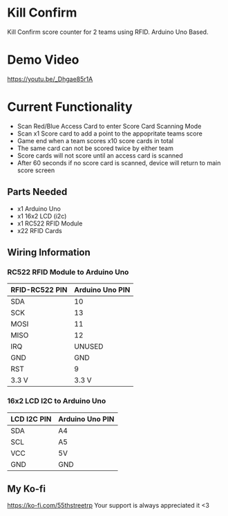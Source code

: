 # Kill Confirm  
Kill Confirm score counter for 2 teams using RFID. Arduino Uno Based.

# Demo Video
https://youtu.be/_Dhgae85r1A

# Current Functionality

- Scan Red/Blue Access Card to enter Score Card Scanning Mode
- Scan x1 Score card to add a point to the appopritate teams score
- Game end when a team scores x10 score cards in total
- The same card can not be scored twice by either team
- Score cards will not score until an access card is scanned
- After 60 seconds if no score card is scanned, device will return to main score screen

## Parts Needed  
- x1 Arduino Uno  
- x1 16x2 LCD (i2c)  
- x1 RC522 RFID Module
- x22 RFID Cards

## Wiring Information  

### RC522 RFID Module to Arduino Uno

| **RFID-RC522 PIN** | **Arduino Uno PIN** |
|--------------------|---------------------|
| SDA                | 10                  |
| SCK                | 13                  |
| MOSI               | 11                  |
| MISO               | 12                  |
| IRQ                | UNUSED              |
| GND                | GND                 |
| RST                | 9                   |
| 3.3 V              | 3.3 V               |


### 16x2 LCD I2C to Arduino Uno

| **LCD I2C PIN** | **Arduino Uno PIN** |
|-----------------|---------------------|
| SDA             | A4                  |
| SCL             | A5                  |
| VCC             | 5V                  |
| GND             | GND                 |


## My Ko-fi
https://ko-fi.com/55thstreetrp
Your support is always appreciated it <3


